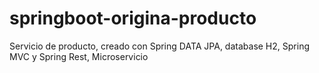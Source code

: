 # springboot-origina-producto
Servicio de producto, creado con Spring DATA JPA, database H2, Spring MVC y Spring Rest, Microservicio
